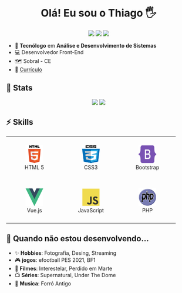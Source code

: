 <h1 align="center">
  Olá! Eu sou o Thiago 🖐️
</h1>

<p align="center">   
  <a href="mailto:thiagomaisweb@gmail.com" target="_blank"><img src="https://img.shields.io/badge/Email-contato@thiagosousadev.site-red?style=for-the-badge&logo=gmail&logoColor=white"></a>
  <a href="https://www.linkedin.com/in/thiagosousadev" target="_blank"><img src="https://img.shields.io/badge/linkedin-Thiago Sousa-blue?style=for-the-badge&logo=linkedin"></a> 
  <a href="https://thiagosousadev.site" target="_blank"><img src="https://img.shields.io/badge/website-thiagosousadev.site-FF4500?style=for-the-badge&"></a>
</p>

- 📄 **Tecnólogo** em **Análise e Desenvolvimento de Sistemas**
- 💻 Desenvolvedor Front-End
- 🗺️ Sobral - CE
- 📝 [Currículo](https://www.thiagosousadev.site)

<h2>📃 Stats</h2>

<div align="center">
  <img height="150em" src="https://github-readme-stats.vercel.app/api?username=thiagosousadev&show_icons=true&theme=algolia&include_all_commits=true&count_private=true" style="max-width: 100%;"/>
  <img height="150em" src="https://github-readme-stats.vercel.app/api/top-langs/?username=thiagosousadev&layout=compact&langs_count=7&theme=algolia" style="max-width: 100%;"/>
</div>


<h2>⚡ Skills</h2>

<table align= "center">
  <tr>
     <td align="center" width="height="100%" height="100% >
      <a href="#" >
        <img src="./html5logo.svg" width="48" height="48" alt="HTML5" />
      </a>
      <br>HTML 5
    </td>
    <td align="center"  width="140" height="112.43">
      <a href="#macropower-tech" >
        <img src="./css3logo.svg" width="48" height="48" alt="CSS 3" />
      </a>
      <br>CSS3
    </td>
    <td align="center"  width="140" height="112.43">
      <a href="">
        <img src="./bootstraplogo.svg" width="48" height="48" alt="Bootstrap" />
      </a>
      <br>Bootstrap
    </td>
    <tr>
    <td align="center"  width="140" height="112.43">
      <a href="#">
        <img src="./vuejslogo.svg" width="48" height="48" alt="Vue.js" />
      </a>
      <br>Vue.js
    </td>
      <td align="center"  width="140" height="112.43">
      <a href="#macropower-tech">
        <img src="./javascriptlogo.svg" width="48" height="48" alt="JavaScript" />
      </a>
      <br>JavaScript
    </td>
       <td align="center"  width="140" height="112.43">
      <a href="#">
        <img src="./phplogo.svg" width="48" height="48" alt="PHP" />
      </a>
      <br>PHP
    </td>
   </tr> 
</table>

<h2> 🧔 Quando não estou desenvolvendo... </h2>

- ✨ **Hobbies**: Fotografia, Desing, Streaming
- 🎮 **jogos**: efootball PES 2021, BF1 
- 🎥 **Filmes**: Interestelar, Perdido em Marte
- 📺 **Séries**: Supernatural, Under The Dome
- 🎵 **Musica**: Forró Antigo
